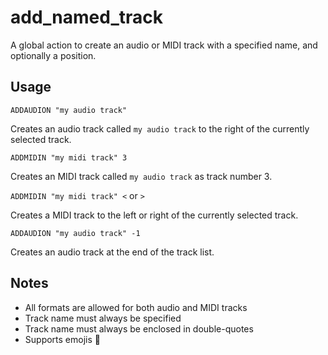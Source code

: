 # add_named_track

A global action to create an audio or MIDI track with a specified name, and optionally a position.

## Usage

`ADDAUDION "my audio track"`

Creates an audio track called `my audio track` to the right of the currently selected track.

`ADDMIDIN "my midi track" 3`

Creates an MIDI track called `my audio track` as track number 3.

`ADDMIDIN "my midi track" <` or `>`

Creates a MIDI track to the left or right of the currently selected track.

`ADDAUDION "my audio track" -1`

Creates an audio track at the end of the track list.

## Notes

- All formats are allowed for both audio and MIDI tracks
- Track name must always be specified
- Track name must always be enclosed in double-quotes
- Supports emojis 🥸
